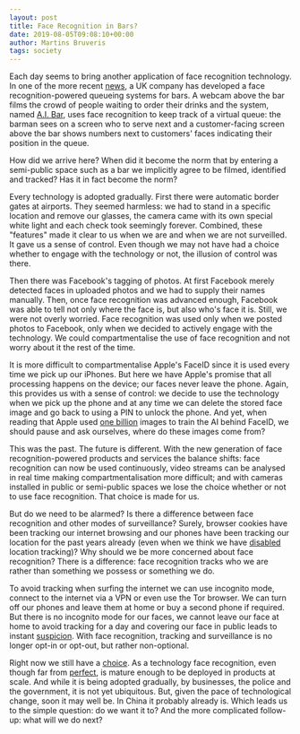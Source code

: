 ```yaml
---
layout: post
title: Face Recognition in Bars?
date: 2019-08-05T09:08:10+00:00
author: Martins Bruveris
tags: society
---
```

Each day seems to bring another application of face recognition technology. In one of the more recent <a href="https://edition.cnn.com/2019/08/02/business/bar-facial-recognition-scli-gbr-intl/index.html">news</a>, a UK company has developed a face recognition-powered queueing systems for bars. A webcam above the bar films the crowd of people waiting to order their drinks and the system, named <a href="https://www.datasparq.co.uk/insights/ai-bar-press-release/">A.I. Bar</a>, uses face recognition to keep track of a virtual queue: the barman sees on a screen who to serve next and a customer-facing screen above the bar shows numbers next to customers' faces indicating their position in the queue.

<!--more-->

How did we arrive here? When did it become the norm that by entering a semi-public space such as a bar we implicitly agree to be filmed, identified and tracked? Has it in fact become the norm?

Every technology is adopted gradually. First there were automatic border gates at airports. They seemed harmless: we had to stand in a specific location and remove our glasses, the camera came with its own special white light and each check took seemingly forever. Combined, these "features" made it clear to us when we are and when we are not surveilled. It gave us a sense of control. Even though we may not have had a choice whether to engage with the technology or not, the illusion of control was there.

Then there was Facebook's tagging of photos. At first Facebook merely detected faces in uploaded photos and we had to supply their names manually. Then, once face recognition was advanced enough, Facebook was able to tell not only where the face is, but also who's face it is. Still, we were not overly worried. Face recognition was used only when we posted photos to Facebook, only when we decided to actively engage with the technology. We could compartmentalise the use of face recognition and not worry about it the rest of the time.

It is more difficult to compartmentalise Apple's FaceID since it is used every time we pick up our iPhones. But here we have Apple's promise that all processing happens on the device; our faces never leave the phone. Again, this provides us with a sense of control: we decide to use the technology when we pick up the phone and at any time we can delete the stored face image and go back to using a PIN to unlock the phone. And yet, when reading that Apple used <a href="https://techcrunch.com/2017/09/15/interview-apples-craig-federighi-answers-some-burning-questions-about-face-id">one billion</a> images to train the AI behind FaceID, we should pause and ask ourselves, where do these images come from?

This was the past. The future is different. With the new generation of face recognition-powered products and services the balance shifts: face recognition can now be used continuously, video streams can be analysed in real time making compartmentalisation more difficult; and with cameras installed in public or semi-public spaces we lose the choice whether or not to use face recognition. That choice is made for us.

But do we need to be alarmed? Is there a difference between face recognition and other modes of surveillance? Surely, browser cookies have been tracking our internet browsing and our phones have been tracking our location for the past years already (even when we think we have <a href="https://medium.com/@korolova/facebooks-illusion-of-control-over-location-related-ad-targeting-de7f865aee78">disabled</a> location tracking)? Why should we be more concerned about face recognition? There is a difference: face recognition tracks who we are rather than something we possess or something we do.

To avoid tracking when surfing the internet we can use incognito mode, connect to the internet via a VPN or even use the Tor browser. We can turn off our phones and leave them at home or buy a second phone if required. But there is no incognito mode for our faces, we cannot leave our face at home to avoid tracking for a day and covering our face in public leads to instant <a href="https://www.independent.co.uk/news/uk/crime/facial-recognition-cameras-technology-london-trial-met-police-face-cover-man-fined-a8756936.html">suspicion</a>. With face recognition, tracking and surveillance is no longer opt-in or opt-out, but rather non-optional.

Right now we still have a <a href="https://www.vice.com/en_us/article/paj4ek/somerville-becomes-the-second-us-city-to-ban-facial-recognition">choice</a>. As a technology face recognition, even though far from <a href="https://www.wired.com/story/best-algorithms-struggle-recognize-black-faces-equally/">perfect</a>, is mature enough to be deployed in products at scale. And while it is being adopted gradually, by businesses, the police and the government, it is not yet ubiquitous. But, given the pace of technological change, soon it may well be. In China it probably already is. Which leads us to the simple question: do we want it to? And the more complicated follow-up: what will we do next?
